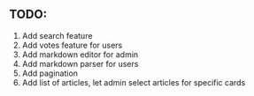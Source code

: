## TODO:

1. Add search feature
2. Add votes feature for users
3. Add markdown editor for admin
4. Add markdown parser for users
5. Add pagination
6. Add list of articles, let admin select articles for specific cards
